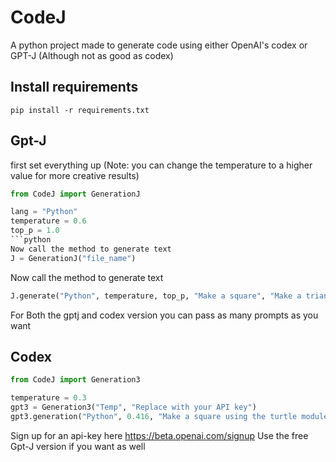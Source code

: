 # CodeJ
A python project made to generate code using either OpenAI's codex or GPT-J (Although not as good as codex)

## Install requirements
```
pip install -r requirements.txt
```
## Gpt-J
first set everything up (Note: you can change the temperature to a higher value for more creative results)
```python
from CodeJ import GenerationJ

lang = "Python"
temperature = 0.6
top_p = 1.0
```python
Now call the method to generate text
J = GenerationJ("file_name")
```
Now call the method to generate text
```python
J.generate("Python", temperature, top_p, "Make a square", "Make a triangle using turtle")
```
For Both the gptj and codex version you can pass as many prompts as you want
## Codex

```python
from CodeJ import Generation3

temperature = 0.3
gpt3 = Generation3("Temp", "Replace with your API key")
gpt3.generation("Python", 0.416, "Make a square using the turtle module", "Add take the power of numbers in an array", "Print CodeJ is awesome")
```
Sign up for an api-key here https://beta.openai.com/signup
Use the free Gpt-J version if you want as well

